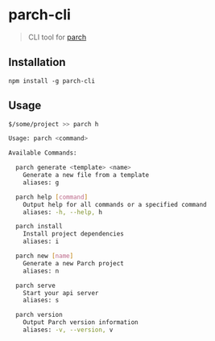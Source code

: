 # parch-cli

> CLI tool for [parch](https://github.com/dylanfoster/parch)

## Installation

`npm install -g parch-cli`

## Usage

```bash
$/some/project >> parch h

Usage: parch <command>

Available Commands:

  parch generate <template> <name>
    Generate a new file from a template
    aliases: g

  parch help [command]
    Output help for all commands or a specified command
    aliases: -h, --help, h

  parch install
    Install project dependencies
    aliases: i

  parch new [name]
    Generate a new Parch project
    aliases: n

  parch serve
    Start your api server
    aliases: s

  parch version
    Output Parch version information
    aliases: -v, --version, v


```
